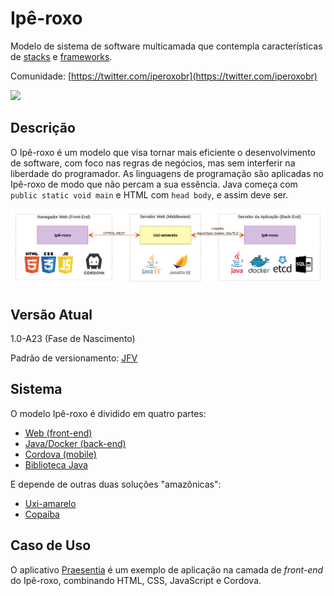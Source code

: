 # Ipê-roxo

Modelo de sistema de software multicamada que contempla características de [stacks](https://en.wikipedia.org/wiki/Solution_stack) e [frameworks](https://en.wikipedia.org/wiki/Software_framework).

Comunidade: [https://twitter.com/iperoxobr](https://twitter.com/iperoxobr)

<img width="600px" src="https://joseflavio.com/Figura/Ipe-roxo/jeitinho-brasileiro-de-programar.png">

## Descrição

O Ipê-roxo é um modelo que visa tornar mais eficiente o desenvolvimento de software, com foco nas regras de negócios, mas sem interferir na liberdade do programador. As linguagens de programação são aplicadas no Ipê-roxo de modo que não percam a sua essência. Java começa com `public static void main` e HTML com `head body`, e assim deve ser.

<img src="projeto/EsquemaGeral.png">

## Versão Atual

1.0-A23 (Fase de Nascimento)

Padrão de versionamento: [JFV](http://joseflavio.com/jfv)

## Sistema

O modelo Ipê-roxo é dividido em quatro partes:

* [Web (front-end)](https://github.com/joseflaviojr/iperoxo/tree/master/iperoxo-web)
* [Java/Docker (back-end)](https://github.com/joseflaviojr/iperoxo/tree/master/iperoxo-docker)
* [Cordova (mobile)](https://github.com/joseflaviojr/iperoxo/tree/master/iperoxo-cordova)
* [Biblioteca Java](https://github.com/joseflaviojr/iperoxo/tree/master/iperoxo-java)

E depende de outras duas soluções "amazônicas":

* [Uxi-amarelo](https://github.com/joseflaviojr/uxiamarelo)
* [Copaíba](https://github.com/joseflaviojr/copaiba)

## Caso de Uso

O aplicativo [Praesentia](https://play.google.com/store/apps/details?id=br.edu.ifpa.praesentia) é um exemplo de aplicação na camada de *front-end* do Ipê-roxo, combinando HTML, CSS, JavaScript e Cordova.
